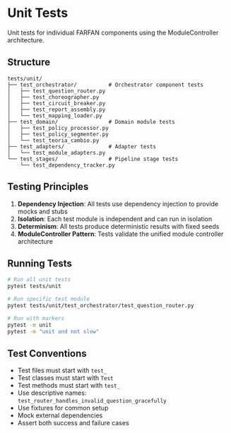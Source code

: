 # Unit Tests

Unit tests for individual FARFAN components using the ModuleController architecture.

## Structure

```
tests/unit/
├── test_orchestrator/          # Orchestrator component tests
│   ├── test_question_router.py
│   ├── test_choreographer.py
│   ├── test_circuit_breaker.py
│   ├── test_report_assembly.py
│   └── test_mapping_loader.py
├── test_domain/                # Domain module tests
│   ├── test_policy_processor.py
│   ├── test_policy_segmenter.py
│   └── test_teoria_cambio.py
├── test_adapters/              # Adapter tests
│   └── test_module_adapters.py
└── test_stages/                # Pipeline stage tests
    └── test_dependency_tracker.py
```

## Testing Principles

1. **Dependency Injection**: All tests use dependency injection to provide mocks and stubs
2. **Isolation**: Each test module is independent and can run in isolation
3. **Determinism**: All tests produce deterministic results with fixed seeds
4. **ModuleController Pattern**: Tests validate the unified module controller architecture

## Running Tests

```bash
# Run all unit tests
pytest tests/unit

# Run specific test module
pytest tests/unit/test_orchestrator/test_question_router.py

# Run with markers
pytest -m unit
pytest -m "unit and not slow"
```

## Test Conventions

- Test files must start with `test_`
- Test classes must start with `Test`
- Test methods must start with `test_`
- Use descriptive names: `test_router_handles_invalid_question_gracefully`
- Use fixtures for common setup
- Mock external dependencies
- Assert both success and failure cases

